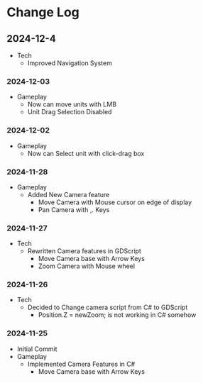 # Change Log

## 2024-12-4
- Tech
    - Improved Navigation System

### 2024-12-03
- Gameplay
    - Now can move units with LMB
    - Unit Drag Selection Disabled


### 2024-12-02
- Gameplay
    - Now can Select unit with click-drag box

### 2024-11-28
- Gameplay
    - Added New Camera feature
        - Move Camera with Mouse cursor on edge of display
        - Pan Camera with ,. Keys

### 2024-11-27
- Tech
    - Rewritten Camera features in GDScript
        - Move Camera base with Arrow Keys
        - Zoom Camera with Mouse wheel

### 2024-11-26
- Tech
    - Decided to Change camera script from C# to GDScript
        - Position.Z = newZoom; is not working in C# somehow


### 2024-11-25
- Initial Commit
- Gameplay
    - Implemented Camera Features in C#
        - Move Camera base with Arrow Keys